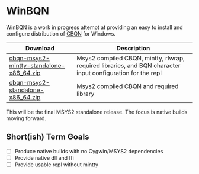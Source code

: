 # WinBQN

WinBQN is a work in progress attempt at providing an easy to install and configure distribution of [CBQN](https://github.com/dzaima/CBQN) for Windows.

| Download                                 | Description     |
| -----------------------------------------|-----------------|
| [cbqn-msys2-mintty-standalone-x86_64.zip](https://github.com/actalley/WinBQN/releases/download/v0.0.8-alpha/cbqn-msys2-mintty-standalone-x86_64.zip) | Msys2 compiled CBQN, mintty, rlwrap, required libraries, and BQN character input configuration for the repl |
| [cbqn-msys2-standalone-x86_64.zip](https://github.com/actalley/WinBQN/releases/download/v0.0.8-alpha/cbqn-msys2-standalone-x86_64.zip) | Msys2 compiled CBQN and required library |

This will be the final MSYS2 standalone release. The focus is native builds moving forward.

## Short(ish) Term Goals
- [ ] Produce native builds with no Cygwin/MSYS2 dependencies
- [ ] Provide native dll and ffi
- [ ] Provide usable repl without mintty
